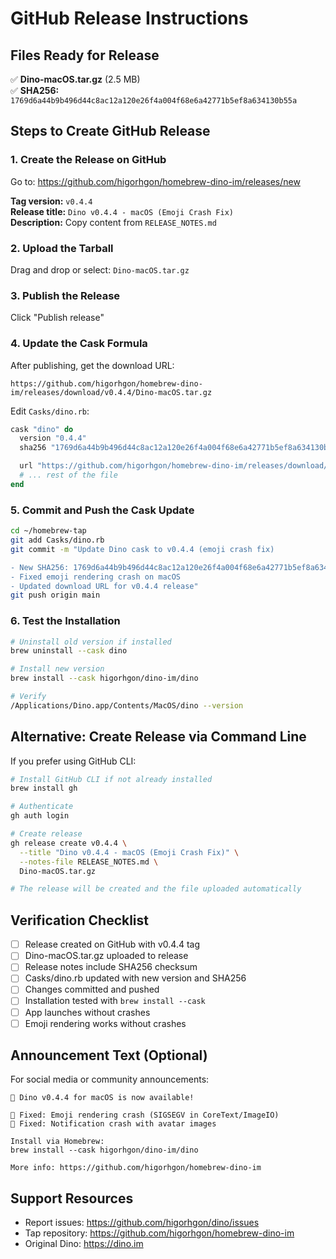 # GitHub Release Instructions

## Files Ready for Release

✅ **Dino-macOS.tar.gz** (2.5 MB)  
✅ **SHA256:** `1769d6a44b9b496d44c8ac12a120e26f4a004f68e6a42771b5ef8a634130b55a`

## Steps to Create GitHub Release

### 1. Create the Release on GitHub

Go to: https://github.com/higorhgon/homebrew-dino-im/releases/new

**Tag version:** `v0.4.4`  
**Release title:** `Dino v0.4.4 - macOS (Emoji Crash Fix)`  
**Description:** Copy content from `RELEASE_NOTES.md`

### 2. Upload the Tarball

Drag and drop or select: `Dino-macOS.tar.gz`

### 3. Publish the Release

Click "Publish release"

### 4. Update the Cask Formula

After publishing, get the download URL:
```
https://github.com/higorhgon/homebrew-dino-im/releases/download/v0.4.4/Dino-macOS.tar.gz
```

Edit `Casks/dino.rb`:

```ruby
cask "dino" do
  version "0.4.4"
  sha256 "1769d6a44b9b496d44c8ac12a120e26f4a004f68e6a42771b5ef8a634130b55a"

  url "https://github.com/higorhgon/homebrew-dino-im/releases/download/v#{version}/Dino-macOS.tar.gz"
  # ... rest of the file
end
```

### 5. Commit and Push the Cask Update

```bash
cd ~/homebrew-tap
git add Casks/dino.rb
git commit -m "Update Dino cask to v0.4.4 (emoji crash fix)

- New SHA256: 1769d6a44b9b496d44c8ac12a120e26f4a004f68e6a42771b5ef8a634130b55a
- Fixed emoji rendering crash on macOS
- Updated download URL for v0.4.4 release"
git push origin main
```

### 6. Test the Installation

```bash
# Uninstall old version if installed
brew uninstall --cask dino

# Install new version
brew install --cask higorhgon/dino-im/dino

# Verify
/Applications/Dino.app/Contents/MacOS/dino --version
```

## Alternative: Create Release via Command Line

If you prefer using GitHub CLI:

```bash
# Install GitHub CLI if not already installed
brew install gh

# Authenticate
gh auth login

# Create release
gh release create v0.4.4 \
  --title "Dino v0.4.4 - macOS (Emoji Crash Fix)" \
  --notes-file RELEASE_NOTES.md \
  Dino-macOS.tar.gz

# The release will be created and the file uploaded automatically
```

## Verification Checklist

- [ ] Release created on GitHub with v0.4.4 tag
- [ ] Dino-macOS.tar.gz uploaded to release
- [ ] Release notes include SHA256 checksum
- [ ] Casks/dino.rb updated with new version and SHA256
- [ ] Changes committed and pushed
- [ ] Installation tested with `brew install --cask`
- [ ] App launches without crashes
- [ ] Emoji rendering works without crashes

## Announcement Text (Optional)

For social media or community announcements:

```
🎉 Dino v0.4.4 for macOS is now available!

🐛 Fixed: Emoji rendering crash (SIGSEGV in CoreText/ImageIO)
🐛 Fixed: Notification crash with avatar images

Install via Homebrew:
brew install --cask higorhgon/dino-im/dino

More info: https://github.com/higorhgon/homebrew-dino-im
```

## Support Resources

- Report issues: https://github.com/higorhgon/dino/issues
- Tap repository: https://github.com/higorhgon/homebrew-dino-im
- Original Dino: https://dino.im
